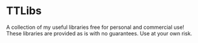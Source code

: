 # TTLibs
A collection of my useful libraries free for personal and commercial use! These libraries are provided as is with no guarantees. Use at your own risk.
